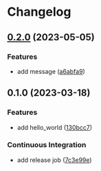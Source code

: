 # Changelog

## [0.2.0](https://github.com/MunifTanjim/dummy.lua/compare/0.1.0...0.2.0) (2023-05-05)


### Features

* add message ([a6abfa9](https://github.com/MunifTanjim/dummy.lua/commit/a6abfa901cedd7cc21b5031e676cd92d3902ed4c))

## 0.1.0 (2023-03-18)


### Features

* add hello_world ([130bcc7](https://github.com/MunifTanjim/dummy.lua/commit/130bcc7d2c3af1871aacabd2ddcc87566517c1ab))


### Continuous Integration

* add release job ([7c3e99e](https://github.com/MunifTanjim/dummy.lua/commit/7c3e99ec3e73924248164435d11905f8608661f8))
